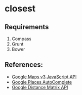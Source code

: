 closest
=======
## Requirements
1. Compass
2. Grunt
3. Bower

## References:
* [Google Maps v3 JavaScript API](https://developers.google.com/maps/documentation/javascript/reference)
* [Google Places AutoComplete](https://developers.google.com/places/documentation/autocomplete)
* [Google Distance Matrix API](https://developers.google.com/maps/documentation/distancematrix/)